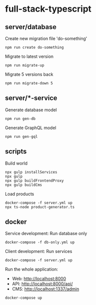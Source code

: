 # full-stack-typescript

## server/database
Create new migration file 'do-something'
```
npm run create do-something
```
Migrate to latest version
```
npm run migrate-up
```
Migrate 5 versions back
```
npm run migrate-down 5
```

## server/*-service
Generate database model
```
npm run gen-db
```
Generate GraphQL model
```
npm run gen-gql
```

## scripts
Build world
```
npx gulp installServices
npx gulp
npx gulp buildFrontendProxy
npx gulp buildCms
```
Load products
```
docker-compose -f server.yml up
npx ts-node product-generator.ts
```

## docker
Service development: Run database only
```
docker-compose -f db-only.yml up
```
Client development: Run services
```
docker-compose -f server.yml up
```
Run the whole application:
- Web: [http://localhost:8000](http://localhost:8000)
- API: [http://localhost:8000/api/](http://localhost:8000/api/)
- CMS: [http://localhost:1337/admin](http://localhost:1337/admin)
```
docker-compose up
```
